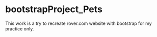 # bootstrapProject_Pets
This work is a try to recreate rover.com website with bootstrap for my practice only.
